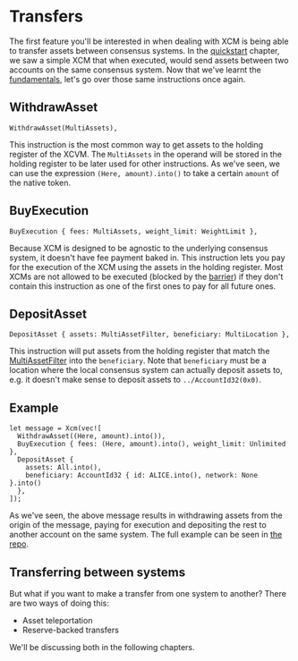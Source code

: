 # Transfers

The first feature you'll be interested in when dealing with XCM is being able to transfer assets
between consensus systems. In the [quickstart](../../quickstart/index.md) chapter, we saw a simple
XCM that when executed, would send assets between two accounts on the same consensus system. Now
that we've learnt the [fundamentals](../../fundamentals/index.md), let's go over those same
instructions once again.

## WithdrawAsset

```rust,noplayground
WithdrawAsset(MultiAssets),
```

This instruction is the most common way to get assets to the holding register of the XCVM. The
`MultiAssets` in the operand will be stored in the holding register to be later used for other
instructions. As we've seen, we can use the expression `(Here, amount).into()` to take a certain
`amount` of the native token.

## BuyExecution

```rust,noplayground
BuyExecution { fees: MultiAssets, weight_limit: WeightLimit },
```

Because XCM is designed to be agnostic to the underlying consensus system, it doesn't have fee
payment baked in. This instruction lets you pay for the execution of the XCM using the assets in the
holding register. Most XCMs are not allowed to be executed (blocked by the
[barrier](../../executor_config/index.md#barrier)) if they don't contain this instruction as one of
the first ones to pay for all future ones.

## DepositAsset

```rust,noplayground
DepositAsset { assets: MultiAssetFilter, beneficiary: MultiLocation },
```

This instruction will put assets from the holding register that match the
[MultiAssetFilter](../../fundamentals/multiasset.md#multiassetfilter) into the `beneficiary`. Note
that `beneficiary` must be a location where the local consensus system can actually deposit assets
to, e.g. it doesn't make sense to deposit assets to `../AccountId32(0x0)`.

## Example

```rust,noplayground
let message = Xcm(vec![
  WithdrawAsset((Here, amount).into()),
  BuyExecution { fees: (Here, amount).into(), weight_limit: Unlimited },
  DepositAsset {
    assets: All.into(),
    beneficiary: AccountId32 { id: ALICE.into(), network: None }.into()
  },
]);
```

As we've seen, the above message results in withdrawing assets from the origin of the message,
paying for execution and depositing the rest to another account on the same system. The full example
can be seen in [the repo](https://github.com/paritytech/xcm-docs/tree/main/examples).

## Transferring between systems

But what if you want to make a transfer from one system to another? There are two ways of doing
this:

- Asset teleportation
- Reserve-backed transfers

We'll be discussing both in the following chapters.
